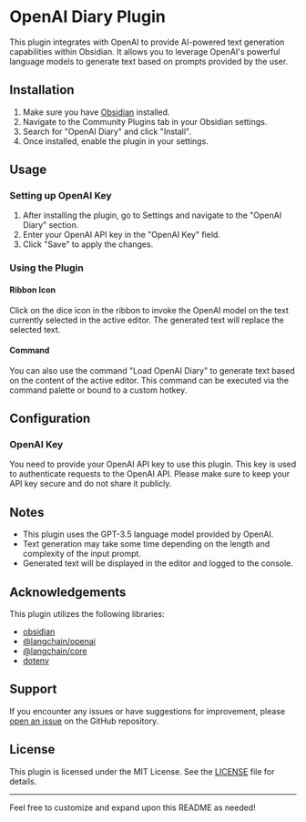 # OpenAI Diary Plugin

This plugin integrates with OpenAI to provide AI-powered text generation capabilities within Obsidian. It allows you to leverage OpenAI's powerful language models to generate text based on prompts provided by the user.

## Installation

1. Make sure you have [Obsidian](https://obsidian.md/) installed.
2. Navigate to the Community Plugins tab in your Obsidian settings.
3. Search for "OpenAI Diary" and click "Install".
4. Once installed, enable the plugin in your settings.

## Usage

### Setting up OpenAI Key

1. After installing the plugin, go to Settings and navigate to the "OpenAI Diary" section.
2. Enter your OpenAI API key in the "OpenAI Key" field.
3. Click "Save" to apply the changes.

### Using the Plugin

#### Ribbon Icon

Click on the dice icon in the ribbon to invoke the OpenAI model on the text currently selected in the active editor. The generated text will replace the selected text.

#### Command

You can also use the command "Load OpenAI Diary" to generate text based on the content of the active editor. This command can be executed via the command palette or bound to a custom hotkey.

## Configuration

### OpenAI Key

You need to provide your OpenAI API key to use this plugin. This key is used to authenticate requests to the OpenAI API. Please make sure to keep your API key secure and do not share it publicly.

## Notes

-   This plugin uses the GPT-3.5 language model provided by OpenAI.
-   Text generation may take some time depending on the length and complexity of the input prompt.
-   Generated text will be displayed in the editor and logged to the console.

## Acknowledgements

This plugin utilizes the following libraries:

-   [obsidian](https://github.com/obsidianmd/obsidian)
-   [@langchain/openai](https://github.com/langchain/openai)
-   [@langchain/core](https://github.com/langchain/core)
-   [dotenv](https://github.com/motdotla/dotenv)

## Support

If you encounter any issues or have suggestions for improvement, please [open an issue](https://github.com/example/openai-diary-plugin/issues) on the GitHub repository.

## License

This plugin is licensed under the MIT License. See the [LICENSE](https://github.com/example/openai-diary-plugin/blob/main/LICENSE) file for details.

---

Feel free to customize and expand upon this README as needed!
